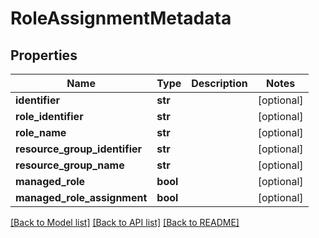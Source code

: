 # RoleAssignmentMetadata

## Properties
Name | Type | Description | Notes
------------ | ------------- | ------------- | -------------
**identifier** | **str** |  | [optional] 
**role_identifier** | **str** |  | [optional] 
**role_name** | **str** |  | [optional] 
**resource_group_identifier** | **str** |  | [optional] 
**resource_group_name** | **str** |  | [optional] 
**managed_role** | **bool** |  | [optional] 
**managed_role_assignment** | **bool** |  | [optional] 

[[Back to Model list]](../README.md#documentation-for-models) [[Back to API list]](../README.md#documentation-for-api-endpoints) [[Back to README]](../README.md)

